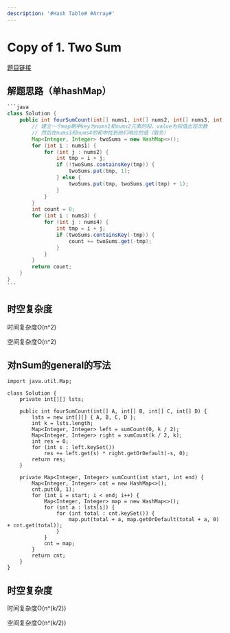 ```yaml
---
description: '#Hash Table# #Array#'
---
```


# Copy of 1. Two Sum

[题目链接](https://leetcode.com/problems/4sum-ii/description/)

## 解题思路（单hashMap）

````java
```java
class Solution {
    public int fourSumCount(int[] nums1, int[] nums2, int[] nums3, int[] nums4) {
        // 建立一个map期中key为nums1和nums2元素的和，value为和值出现次数
        // 然后在nums3和nums4的和中找到他们响应的值（取负）
        Map<Integer, Integer> twoSums = new HashMap<>();
        for (int i : nums1) {
            for (int j : nums2) {
                int tmp = i + j;
                if (!twoSums.containsKey(tmp)) {
                    twoSums.put(tmp, 1);
                } else {
                    twoSums.put(tmp, twoSums.get(tmp) + 1);
                }
            }
        }
        int count = 0;
        for (int i : nums3) {
            for (int j : nums4) {
                int tmp = i + j;
                if (twoSums.containsKey(-tmp)) {
                    count += twoSums.get(-tmp);
                }
            }
        }
        return count;
    }
}
```
````

## 时空复杂度

时间复杂度O(n^2)

空间复杂度O(n^2)

## 对nSum的general的写法

```
import java.util.Map;

class Solution {
    private int[][] lsts;

    public int fourSumCount(int[] A, int[] B, int[] C, int[] D) {
        lsts = new int[][] { A, B, C, D };
        int k = lsts.length;
        Map<Integer, Integer> left = sumCount(0, k / 2);
        Map<Integer, Integer> right = sumCount(k / 2, k);
        int res = 0;
        for (int s : left.keySet())
            res += left.get(s) * right.getOrDefault(-s, 0);
        return res;
    }

    private Map<Integer, Integer> sumCount(int start, int end) {
        Map<Integer, Integer> cnt = new HashMap<>();
        cnt.put(0, 1);
        for (int i = start; i < end; i++) {
            Map<Integer, Integer> map = new HashMap<>();
            for (int a : lsts[i]) {
                for (int total : cnt.keySet()) {
                    map.put(total + a, map.getOrDefault(total + a, 0) + cnt.get(total));
                }
            }
            cnt = map;
        }
        return cnt;
    }
}
```

## 时空复杂度

时间复杂度O(n^(k/2))

空间复杂度O(n^(k/2))
